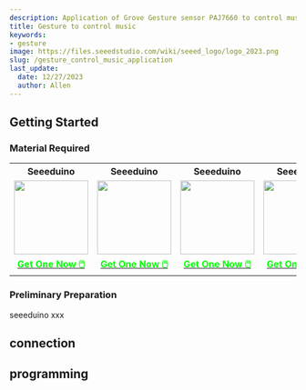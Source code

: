 ```yaml
---
description: Application of Grove Gesture sensor PAJ7660 to control music.
title: Gesture to control music
keywords:
- gesture
image: https://files.seeedstudio.com/wiki/seeed_logo/logo_2023.png
slug: /gesture_control_music_application
last_update:
  date: 12/27/2023
  author: Allen
---
```



## Getting Started

### Material Required

<table align="center">
    <tr>
        <th>Seeeduino</th>
        <th>Seeeduino</th>
        <th>Seeeduino</th>
        <th>Seeeduino</th>
    </tr>
    <tr>
        <td align="center"><div align="center"><img width ="130" src="https://files.seeedstudio.com/wiki/XIAO_WiFi/board-pic.png"/></div></td>
        <td align="center"><div align="center"><img width ="130" src="https://files.seeedstudio.com/wiki/XIAO_WiFi/board-pic.png"/></div></td>
        <td align="center"><div align="center"><img width ="130" src="https://files.seeedstudio.com/wiki/XIAO_WiFi/board-pic.png"/></div></td>
        <td align="center"><div align="center"><img width ="130" src="https://files.seeedstudio.com/wiki/XIAO_WiFi/board-pic.png"/></div></td>
    </tr>
    <tr>
        <td align="center"><a class="get_one_now_item" href="https://www.seeedstudio.com/seeed-xiao-esp32c3-p-5431.html"><strong><span><font color={'FFFFFF'} size={"4"}> Get One Now 🖱️</font></span></strong></a></td>
        <td align="center"><a class="get_one_now_item" href="https://www.seeedstudio.com/seeed-xiao-esp32c3-p-5431.html"><strong><span><font color={'FFFFFF'} size={"4"}> Get One Now 🖱️</font></span></strong></a></td>
        <td align="center"><a class="get_one_now_item" href="https://www.seeedstudio.com/seeed-xiao-esp32c3-p-5431.html"><strong><span><font color={'FFFFFF'} size={"4"}> Get One Now 🖱️</font></span></strong></a></td>
        <td align="center"><a class="get_one_now_item" href="https://www.seeedstudio.com/seeed-xiao-esp32c3-p-5431.html"><strong><span><font color={'FFFFFF'} size={"4"}> Get One Now 🖱️</font></span></strong></a></td>
    </tr>
</table>

### Preliminary Preparation

seeeduino xxx

## connection

## programming


